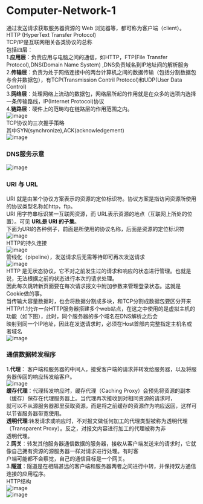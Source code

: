 # Computer-Network-1
通过发送请求获取服务器资源的 Web 浏览器等，都可称为客户端（client）。  
HTTP (HyperText Transfer Protocol)  
TCP/IP是互联网相关各类协议的总称  
包括四层：  
1.__应用层__：负责应用与电脑之间的通信，如HTTP，FTP(File Transfer Protocol),DNS(Domain Name System) ,DNS负责域名到IP地址间的解析服务   
2.__传输层__：负责为处于网络连接中的两台计算机之间的数据传输（包括分割数据包与合并数据包），有TCP(Transmission Contril Protocol)和UDP(User Data Control)   
3.__网络层__：处理网络上流动的数据包，网络层所起的作用就是在众多的选项内选择一条传输路线，IP(Internet Protocol)协议   
4.__链路层__：硬件上的范畴均在链路层的作用范围之内。  
![image](https://user-images.githubusercontent.com/83968454/203115774-e0858077-5424-4dd7-a3a5-f940ce49253c.png)  
TCP协议的三次握手策略   
其中SYN(synchronize),ACK(acknowledgement)  
![image](https://user-images.githubusercontent.com/83968454/203118058-c49b744e-3ed6-4ddf-8738-d566c4598ba7.png)  
### DNS服务示意  
![image](https://user-images.githubusercontent.com/83968454/203118677-d501a93d-b6c6-45ed-aa12-7f88409ca998.png)  
### URI 与 URL
URI 就是由某个协议方案表示的资源的定位标识符。协议方案是指访问资源所使用的协议类型名称如http，ftp。  
URI 用字符串标识某一互联网资源，而 URL表示资源的地点（互联网上所处的位置）。可见 **URL是 URI 的子集**。  
下面为URI的各种例子，前面是所使用的协议名称，后面是资源的定位标识符  
![image](https://user-images.githubusercontent.com/83968454/203120425-041f4013-5a61-4046-b709-3f2ec624b290.png)  
HTTP的持久连接   
![image](https://user-images.githubusercontent.com/83968454/203127328-2802454a-baad-416e-be48-c97c681d7bee.png)  
管线化（pipeline），发送请求后无需等待即可再次发送请求  
![image](https://user-images.githubusercontent.com/83968454/203127660-5ba8ef4c-2a16-4380-9f80-bc7291921b6e.png)  
HTTP 是无状态协议，它不对之前发生过的请求和响应的状态进行管理。也就是说，无法根据之前的状态进行本次的请求处理。  
因此每次跳转新页面要在每次请求报文中附加参数来管理登录状态。这就是Cookie做的事。  
当传输大容量数据时，也会将数据分割成多块，和TCP分割成数据包要区分开来  
HTTP/1.1允许一台HTTP服务器搭建多个web站点，在这之中使用的是虚拟主机的功能（如下图），此时，同个服务器的多个域名在DNS解析之后会  
映射到同一个IP地址，因此在发送请求时，必须在Host首部内完整指定主机名或者域名  
![image](https://user-images.githubusercontent.com/83968454/203134846-0230d553-2ddf-467e-82ff-84e6b82068e6.png)   
### 通信数据转发程序
1.__代理__： 客户端和服务器的中间人，接受客户端的请求并转发给服务器，以及将服务器传回的响应转发给客户。  
![image](https://user-images.githubusercontent.com/83968454/203136517-aad26e05-d2c0-47c0-a03f-bfaf76c8fea5.png)  
__缓存代理__：代理转发响应时，缓存代理（Caching Proxy）会预先将资源的副本（缓存）保存在代理服务器上。当代理再次接收到对相同资源的请求时，  
就可以不从源服务器那里获取资源，而是将之前缓存的资源作为响应返回，这样可以节省服务器带宽使用。  
__透明代理__:转发请求或响应时，不对报文做任何加工的代理类型被称为透明代理（Transparent Proxy）。反之，对报文内容进行加工的代理被称为非  
透明代理。  
2.__网关__：转发其他服务器通信数据的服务器，接收从客户端发送来的请求时，它就像自己拥有资源的源服务器一样对请求进行处理。有时客  
户端可能都不会察觉，自己的通信目标是一个网关。  
3.__隧道__：隧道是在相隔甚远的客户端和服务器两者之间进行中转，并保持双方通信连接的应用程序。  
HTTP结构  
![image](https://user-images.githubusercontent.com/83968454/203138159-6d4b2a43-c797-4e9c-b0f3-400b13469ce8.png)  
![image](https://user-images.githubusercontent.com/83968454/203138074-1da20eb9-3a2a-4a9f-943a-fe9485659925.png)  


